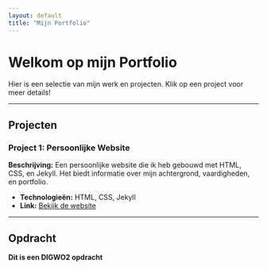 ```yaml
---
layout: default
title: "Mijn Portfolio"
---
```


# Welkom op mijn Portfolio

Hier is een selectie van mijn werk en projecten. Klik op een project voor meer details!

---

## Projecten

### Project 1: Persoonlijke Website
**Beschrijving:** Een persoonlijke website die ik heb gebouwd met HTML, CSS, en Jekyll. Het biedt informatie over mijn achtergrond, vaardigheden, en portfolio.
- **Technologieën:** HTML, CSS, Jekyll
- **Link:** [Bekijk de website](https://gebruikersnaam.github.io/mijn-website)

---

## Opdracht

**Dit is een DIGWO2 opdracht**

